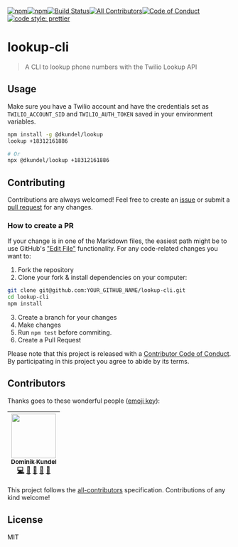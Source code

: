 <!-- BADGES:START -->

[![npm](https://img.shields.io/npm/v/@dkundel/lookup.svg?style=flat-square)](https://npmjs.com/packages/@dkundel/lookup)[![npm](https://img.shields.io/npm/dt/@dkundel/lookup.svg?style=flat-square)](https://npmjs.com/packages/@dkundel/lookup)[![Build Status](https://img.shields.io/travis/dkundel/lookup-cli.svg?branch=master&style=flat-square)](https://travis-ci.org/dkundel/lookup-cli)[![All Contributors](https://img.shields.io/badge/all_contributors-1-orange.svg?style=flat-square)](#contributors)[![Code of Conduct](https://img.shields.io/badge/%F0%9F%92%96-Code%20of%20Conduct-ff69b4.svg?style=flat-square)](CODE_OF_CONDUCT.md)[![code style: prettier](https://img.shields.io/badge/code_style-prettier-ff69b4.svg?style=flat-square)](https://github.com/prettier/prettier)

<!-- BADGES:END -->

# lookup-cli

> A CLI to lookup phone numbers with the Twilio Lookup API

## Usage

Make sure you have a Twilio account and have the credentials set as `TWILIO_ACCOUNT_SID` and `TWILIO_AUTH_TOKEN` saved in your environment variables.

```bash
npm install -g @dkundel/lookup
lookup +18312161886

# Or
npx @dkundel/lookup +18312161886
```

## Contributing

Contributions are always welcomed! Feel free to create an [issue](/issues) or submit a [pull request](/pull) for any changes.

### How to create a PR

If your change is in one of the Markdown files, the easiest path might be to use GitHub's ["Edit File"](https://help.github.com/articles/editing-files-in-your-repository/) functionality. For any code-related changes you want to:

1.  Fork the repository
2.  Clone your fork & install dependencies on your computer:

```bash
git clone git@github.com:YOUR_GITHUB_NAME/lookup-cli.git
cd lookup-cli
npm install
```

3.  Create a branch for your changes
4.  Make changes
5.  Run `npm test` before commiting.
6.  Create a Pull Request

Please note that this project is released with a [Contributor Code of Conduct](CODE_OF_CONDUCT.md).
By participating in this project you agree to abide by its terms.

## Contributors

Thanks goes to these wonderful people ([emoji key](https://github.com/kentcdodds/all-contributors#emoji-key)):

<!-- ALL-CONTRIBUTORS-LIST:START - Do not remove or modify this section -->

<!-- prettier-ignore -->
| [<img src="https://avatars3.githubusercontent.com/u/1505101?v=4" width="100px;"/><br /><sub><b>Dominik Kundel</b></sub>](https://dkundel.com)<br />[💻](https://github.com/dkundel/lookup-cli/commits?author=dkundel "Code") [🎨](#design-dkundel "Design") [🤔](#ideas-dkundel "Ideas, Planning, & Feedback") [👀](#review-dkundel "Reviewed Pull Requests") [📖](https://github.com/dkundel/lookup-cli/commits?author=dkundel "Documentation") |
| :---: |

<!-- ALL-CONTRIBUTORS-LIST:END -->

This project follows the [all-contributors](https://github.com/kentcdodds/all-contributors) specification. Contributions of any kind welcome!

## License

MIT
